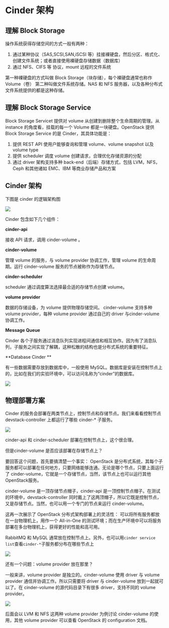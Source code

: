 # Cinder 架构

## 理解 Block Storage

操作系统获得存储空间的方式一般有两种：

1. 通过某种协议（SAS,SCSI,SAN,iSCSI 等）挂接裸硬盘，然后分区、格式化、创建文件系统；或者直接使用裸硬盘存储数据（数据库）
2. 通过 NFS、CIFS 等 协议，mount 远程的文件系统

第一种裸硬盘的方式叫做 Block Storage（块存储），每个裸硬盘通常也称作 Volume（卷） 第二种叫做文件系统存储。NAS 和 NFS 服务器，以及各种分布式文件系统提供的都是这种存储。

## 理解 Block Storage Service

Block Storage Servicet 提供对 volume 从创建到删除整个生命周期的管理。从 instance 的角度看，挂载的每一个 Volume 都是一块硬盘。OpenStack 提供 Block Storage Service 的是 Cinder，其具体功能是：

1. 提供 REST API 使用户能够查询和管理 volume、volume snapshot 以及 volume type
2. 提供 scheduler 调度 volume 创建请求，合理优化存储资源的分配
3. 通过 driver 架构支持多种 back-end（后端）存储方式，包括 LVM，NFS，Ceph 和其他诸如 EMC、IBM 等商业存储产品和方案

## Cinder 架构

下图是 cinder 的逻辑架构图

![](http://oydlbqndl.bkt.clouddn.com/微信图片_20171206131725.jpg)

Cinder 包含如下几个组件：

**cinder-api**

接收 API 请求，调用 cinder-volume 。

**cinder-volume**

管理 volume 的服务，与 volume provider 协调工作，管理 volume 的生命周期。运行 cinder-volume 服务的节点被称作为存储节点。

**cinder-scheduler**

scheduler 通过调度算法选择最合适的存储节点创建 volume。

**volume provider**

数据的存储设备，为 volume 提供物理存储空间。 cinder-volume 支持多种 volume provider，每种 volume provider 通过自己的 driver 与cinder-volume 协调工作。

**Message Queue**

Cinder 各个子服务通过消息队列实现进程间通信和相互协作。因为有了消息队列，子服务之间实现了解耦，这种松散的结构也是分布式系统的重要特征。

**Database Cinder **

有一些数据需要存放到数据库中，一般使用 MySQL。数据库是安装在控制节点上的，比如在我们的实验环境中，可以访问名称为“cinder”的数据库。

![](http://oydlbqndl.bkt.clouddn.com/微信图片_20171206135558.jpg)

## 物理部署方案

Cinder 的服务会部署在两类节点上，控制节点和存储节点。我们来看看控制节点 devstack-controller 上都运行了哪些 cinder-* 子服务。

![](http://oydlbqndl.bkt.clouddn.com/微信图片_20171206135706.jpg)

cinder-api 和 cinder-scheduler 部署在控制节点上，这个很合理。

但是cinder-volume 是否应该部署在存储节点上？

要回答这个问题，首先要搞清楚一个事实： OpenStack 是分布式系统，其每个子服务都可以部署在任何地方，只要网络能够连通。无论是哪个节点，只要上面运行了 cinder-volume，它就是一个存储节点，当然，该节点上也可以运行其他 OpenStack服务。

cinder-volume 是一顶存储节点帽子，cinder-api 是一顶控制节点帽子。在测试的环境中，devstack-controller 同时戴上了这两顶帽子，所以它既是控制节点，又是存储节点。当然，也可以用一个专门的节点来运行 cinder-volume。

这再一次展示了 OpenStack 分布式架构部署上的灵活性： 可以将所有服务都放在一台物理机上，用作一个 All-in-One 的测试环境；而在生产环境中可以将服务部署在多台物理机上，获得更好的性能和高可用。

RabbitMQ 和 MySQL 通常放在控制节点上。另外，也可以用` cinder service list `查看` cinder-* `子服务都分布在哪些节点上

![](http://oydlbqndl.bkt.clouddn.com/微信图片_20171206135736.jpg)

还有一个问题：volume provider 放在那里？

一般来讲，volume provider 是独立的。cinder-volume 使用 driver 与 volume provider 通信并协调工作。所以只需要将 driver 与 cinder-volume 放到一起就可以了。在 cinder-volume 的源代码目录下有很多 driver，支持不同的 volume provider。

![](http://oydlbqndl.bkt.clouddn.com/微信图片_20171206135808.jpg)

后面会以 LVM 和 NFS 这两种 volume provider 为例讨论 cinder-volume 的使用，其他 volume provider 可以查看 OpenStack 的 configuration 文档。